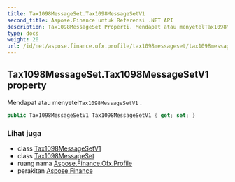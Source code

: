 ```yaml
---
title: Tax1098MessageSet.Tax1098MessageSetV1
second_title: Aspose.Finance untuk Referensi .NET API
description: Tax1098MessageSet Properti. Mendapat atau menyetelTax1098MessageSetV1 .
type: docs
weight: 20
url: /id/net/aspose.finance.ofx.profile/tax1098messageset/tax1098messagesetv1/
---
```

## Tax1098MessageSet.Tax1098MessageSetV1 property

Mendapat atau menyetel`Tax1098MessageSetV1` .

```csharp
public Tax1098MessageSetV1 Tax1098MessageSetV1 { get; set; }
```

### Lihat juga

* class [Tax1098MessageSetV1](../../tax1098messagesetv1/)
* class [Tax1098MessageSet](../)
* ruang nama [Aspose.Finance.Ofx.Profile](../../tax1098messageset/)
* perakitan [Aspose.Finance](../../../)


